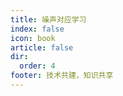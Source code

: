 ```yaml
---
title: 噪声对应学习
index: false
icon: book
article: false
dir:
  order: 4
footer: 技术共建，知识共享  
---
```


<Catalog />

